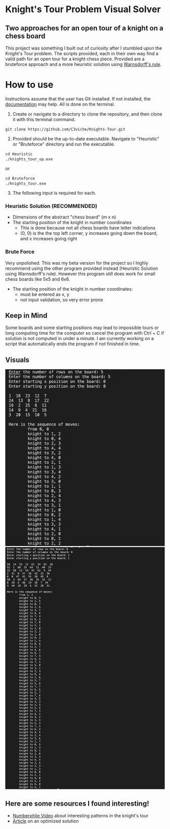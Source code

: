 # Knight's Tour Problem Visual Solver

## Two approaches for an open tour of a knight on a chess board

This project was something I built out of curiosity after I stumbled upon the Knight's Tour problem. The scripts
provided, each in their own way find a valid path for an open tour for a knight chess piece. Provided are a 
bruteforce approach and a more heuristic solution using [Warnsdorff's rule](https://en.wikipedia.org/wiki/Knight%27s_tour).

# How to use

Instructions assume that the user has Git installed. If not installed, the [documentation](https://git-scm.com/book/en/v2/Getting-Started-Installing-Git) may help. All is done on the terminal.

1. Create or navigate to a directory to clone the repository, and then clone it with this terminal command.
```
git clone https://github.com/C3viche/Knights-Tour.git
```
2. Provided should be the up-to-date executable. Navigate to "Heuristic" or "Bruteforce" directory and run the executable.
```
cd Heuristic 
./knights_tour_op.exe
```
or
```
cd Bruteforce
./knights_tour.exe
```
3. The following input is required for each.

### Heuristic Solution (RECOMMENDED)

* Dimensions of the abstract "chess board" (m x n)
* The starting position of the knight in number coordinates
    * This is done because not all chess boards have letter indications
    * (0, 0) is the the top left corner, y increases going down the board, and x increases going right
### Brute Force

Very unpolished. This was my beta version for the project so I highly recommend using the other program provided instead 
(Heuristic Solution using Warnsdorff's rule). However this program still does work for small chess boards like 5x5 and 6x6.

* The starting position of the knight in number coordinates:
    * must be entered as x, y
    * not input validation, so very error prone

## Keep in Mind

Some boards and some starting positions may lead to impossible tours or long computing time for the computer
so cancel the program with Ctrl + C if solution is not computed in under a minute. I am currently working on 
a script that automatically ends the program if not finished in time.
## Visuals
![5x5_Board](five_by_five.png)
![8x8_Board](eight_by_eight.png)

## Here are some resources I found interesting!
 * [Numberphile Video](https://www.youtube.com/watch?v=ab_dY3dZFHM) about interesting patterns in the knight's tour
 * [Article](https://www.sciencedirect.com/science/article/pii/S0166218X04003488) on an optimized solution
